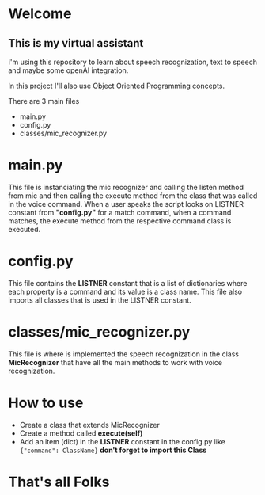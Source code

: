 # Welcome

## This is my virtual assistant

I'm using this repository to learn about speech recognization, text to speech and maybe some openAI integration.

In this project I'll also use Object Oriented Programming concepts.

There are 3 main files
- main.py
- config.py
- classes/mic_recognizer.py

# main.py

This file is instanciating the mic recognizer and calling the listen method from mic and then calling the execute method from the class that was called in the voice command.
When a user speaks the script looks on LISTNER constant from **"config.py"** for a match command, when a command matches, the execute method from the respective command class is executed.

# config.py

This file contains the **LISTNER** constant that is a list of dictionaries where each property is a command and its value is a class name.
This file also imports all classes that is used in the LISTNER constant.

# classes/mic_recognizer.py

This file is where is implemented the speech recognization in the class **MicRecognizer** that have all the main methods to work with voice recognization.

# How to use

- Create a class that extends MicRecognizer 
- Create a method called **execute(self)**
- Add an item (dict) in the **LISTNER** constant in the config.py like ``` {"command": ClassName} ``` **don't forget to import this Class**

# That's all Folks
